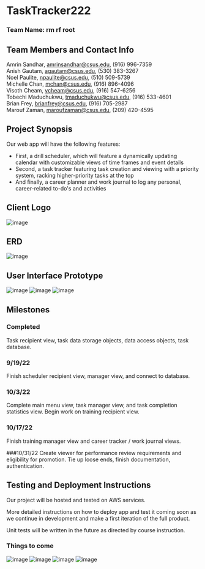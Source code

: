 # TaskTracker222
### Team Name: rm rf root

## Team Members and Contact Info 
Amrin Sandhar, amrinsandhar@csus.edu, (916) 996-7359  
Anish Gautam, agautam@csus.edu, (530) 383-3267  
Noel Paulite, npaulite@csus.edu, (510) 509-5739  
Michelle Chan, mchan@csus.edu, (916) 896-4096  
Visoth Cheam, vcheam@csus.edu, (916) 547-6256  
Tobechi Maduchukwu, tmaduchukwu@csus.edu, (916) 533-4601  
Brian Frey, brianfrey@csus.edu, (916) 705-2987  
Marouf Zaman, maroufzaman@csus.edu, (209) 420-4595  


## Project Synopsis
Our web app will have the following features:
* First, a drill scheduler, which will feature a dynamically updating calendar with customizable views of time frames and event details
* Second, a task tracker featuring task creation and viewing with a priority system, racking higher-priority tasks at the top
* And finally, a career planner and work journal to log any personal, career-related to-do's and activities


## Client Logo
![image](https://www.195wg.ang.af.mil/portals/54/222%20ISS.png)


## ERD
![image](https://cdn.discordapp.com/attachments/838556017024303184/974666882680520735/ERD.png)


## User Interface Prototype
![image](https://cdn.discordapp.com/attachments/838556017024303184/974672283228573716/unknown.png)
![image](https://cdn.discordapp.com/attachments/838556017024303184/974672339704889414/unknown.png)
![image](https://cdn.discordapp.com/attachments/838556017024303184/974672412421521429/unknown.png)



## Milestones
### Completed
Task recipient view, task data storage objects, data access objects, task database.

### 9/19/22
Finish scheduler recipient view, manager view, and connect to database.

### 10/3/22
Complete main menu view, task manager view, and task completion statistics view.
Begin work on training recipient view.

### 10/17/22
Finish training manager view and career tracker / work journal views.

###10/31/22
Create viewer for performance review requirements and eligibility for promotion.
Tie up loose ends, finish documentation, authentication.

## Testing and Deployment Instructions
Our project will be hosted and tested on AWS services.

More detailed instructions on how to deploy app and test it coming soon as we continue in development and make a first iteration of the full product.

Unit tests will be written in the future as directed by course instruction.

### Things to come
![image](https://cdn.discordapp.com/attachments/960772694427705374/974686360558518292/unknown.png)
![image](https://cdn.discordapp.com/attachments/960772694427705374/974686435779178566/unknown.png)
![image](https://cdn.discordapp.com/attachments/960772694427705374/974686929452957737/unknown.png)
![image](https://cdn.discordapp.com/attachments/960772694427705374/974686603706527744/unknown.png)

